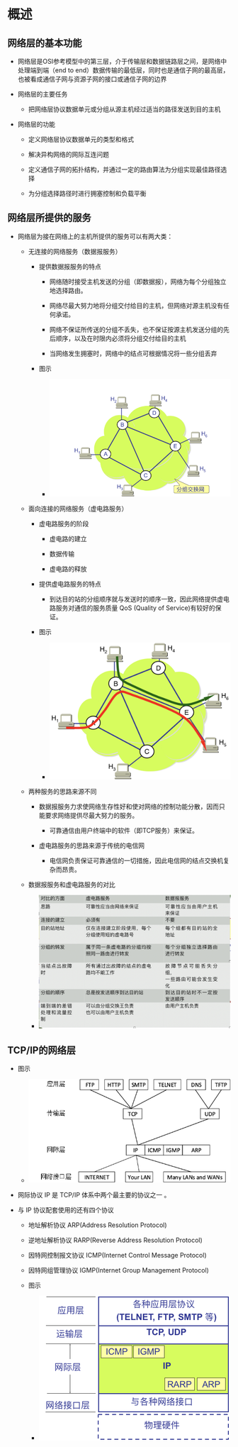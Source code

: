 # 概述

## 网络层的基本功能

- 网络层是OSI参考模型中的第三层，介于传输层和数据链路层之间，是网络中处理端到端（end to end）数据传输的最低层，同时也是通信子网的最高层，也被看成通信子网与资源子网的接口或通信子网的边界

- 网络层的主要任务
  - 把网络层协议数据单元或分组从源主机经过适当的路径发送到目的主机

- 网络层的功能

  - 定义网络层协议数据单元的类型和格式

  - 解决异构网络的网际互连问题

  - 定义通信子网的拓扑结构，并通过一定的路由算法为分组实现最佳路径选择

  - 为分组选择路径时进行拥塞控制和负载平衡

## 网络层所提供的服务

- 网络层为接在网络上的主机所提供的服务可以有两大类：

  - 无连接的网络服务（数据报服务）

    - 提供数据报服务的特点

      - 网络随时接受主机发送的分组（即数据报），网络为每个分组独立地选择路由。

      - 网络尽最大努力地将分组交付给目的主机，但网络对源主机没有任何承诺。

      - 网络不保证所传送的分组不丢失，也不保证按源主机发送分组的先后顺序，以及在时限内必须将分组交付给目的主机

      - 当网络发生拥塞时，网络中的结点可根据情况将一些分组丢弃

    - 图示
      - ![img](https://raw.githubusercontent.com/DaiDuncan/PicUploader/main/img3/20210530092233.jpeg)

  - 面向连接的网络服务（虚电路服务）

    - 虚电路服务的阶段

      - 虚电路的建立

      - 数据传输

      - 虚电路的释放

    - 提供虚电路服务的特点
      - 到达目的站的分组顺序就与发送时的顺序一致，因此网络提供虚电路服务对通信的服务质量 QoS (Quality of Service)有较好的保证。

    - 图示
      - ![img](https://raw.githubusercontent.com/DaiDuncan/PicUploader/main/img3/20210530092238.jpeg)

  - 两种服务的思路来源不同 

    - 数据报服务力求使网络生存性好和使对网络的控制功能分散，因而只能要求网络提供尽最大努力的服务。 
      - 可靠通信由用户终端中的软件（即TCP服务）来保证。 

    - 虚电路服务的思路来源于传统的电信网
      - 电信网负责保证可靠通信的一切措施，因此电信网的结点交换机复杂而昂贵。 

  - 数据报服务和虚电路服务的对比 
    - ![img](https://raw.githubusercontent.com/DaiDuncan/PicUploader/main/img3/20210530092242.jpeg)

## TCP/IP的网络层

- 图示
  - ![img](https://raw.githubusercontent.com/DaiDuncan/PicUploader/main/img3/20210530092248.jpeg)

- 网际协议 IP 是 TCP/IP 体系中两个最主要的协议之一 。

- 与 IP 协议配套使用的还有四个协议

  - 地址解析协议 ARP(Address Resolution Protocol)

  - 逆地址解析协议 RARP(Reverse Address Resolution Protocol)

  - 因特网控制报文协议 ICMP(Internet Control Message Protocol)

  - 因特网组管理协议 IGMP(Internet Group Management Protocol)

  - 图示
    - ![img](https://raw.githubusercontent.com/DaiDuncan/PicUploader/main/img3/20210530092256.jpeg)

